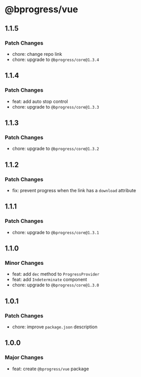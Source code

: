 # @bprogress/vue

## 1.1.5

### Patch Changes

- chore: change repo link
- chore: upgrade to `@bprogress/core@1.3.4`

## 1.1.4

### Patch Changes

- feat: add auto stop control
- chore: upgrade to `@bprogress/core@1.3.3`

## 1.1.3

### Patch Changes

- chore: upgrade to `@bprogress/core@1.3.2`

## 1.1.2

### Patch Changes

- fix: prevent progress when the link has a `download` attribute

## 1.1.1

### Patch Changes

- chore: upgrade to `@bprogress/core@1.3.1`

## 1.1.0

### Minor Changes

- feat: add `dec` method to `ProgressProvider`
- feat: add `Indeterminate` component
- chore: upgrade to `@bprogress/core@1.3.0`

## 1.0.1

### Patch Changes

- chore: improve `package.json` description

## 1.0.0

### Major Changes

- feat: create `@bprogress/vue` package
